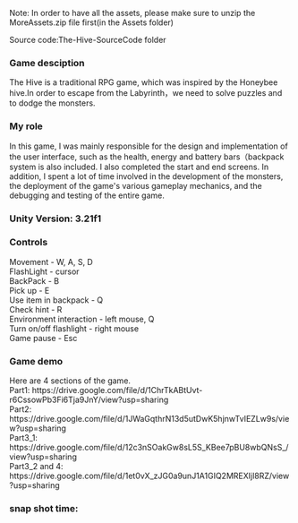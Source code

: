 Note: In order to have all the assets, please make sure to unzip the MoreAssets.zip file first(in the Assets folder)

Source code:The-Hive-SourceCode folder<br/>

<h3>Game desciption</h3>
The Hive is a traditional RPG game, which was inspired by the Honeybee hive.In order to escape from the Labyrinth，we need to solve puzzles and to dodge the monsters.<br/>

<h3>My role</h3>
In this game, I was mainly responsible for the design and implementation of the user interface, such as the health, energy and battery bars（backpack system is also included. I also completed the start and end screens. In addition, I spent a lot of time involved in the development of the monsters, the deployment of the game's various gameplay mechanics, and the debugging and testing of the entire game.

<h3>Unity Version: 3.21f1</h3>

<h3>Controls</h3>
Movement - W, A, S, D<br/>
FlashLight - cursor<br/>
BackPack - B<br/>
Pick up - E<br/>
Use item in backpack - Q<br/>
Check hint - R<br/>
Environment interaction - left mouse, Q<br/>
Turn on/off flashlight - right mouse<br/>
Game pause - Esc

<h3>Game demo</h3>
Here are 4 sections of the game.<br/>
Part1: https://drive.google.com/file/d/1ChrTkABtUvt-r6CssowPb3Fi6Tja9JnY/view?usp=sharing<br/>
Part2: https://drive.google.com/file/d/1JWaGqthrN13d5utDwK5hjnwTvIEZLw9s/view?usp=sharing<br/>
Part3_1: https://drive.google.com/file/d/12c3nSOakGw8sL5S_KBee7pBU8wbQNsS_/view?usp=sharing<br/>
Part3_2 and 4: https://drive.google.com/file/d/1et0vX_zJG0a9unJ1A1GIQ2MREXIjl8RZ/view?usp=sharing<br/>

<h3>snap shot time:</h3>
